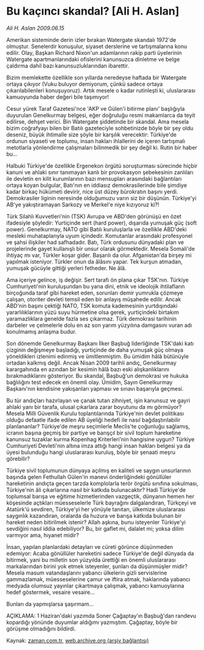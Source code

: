 # Bu kaçıncı skandal? [Ali H. Aslan]

*Ali H. Aslan 2009.06.15*

<tr><td class="metin" colspan="2" style="padding-top: 20px; padding-left: 5px; padding-right: 10px;">Amerikan sisteminde derin izler bırakan Watergate skandalı 1972'de olmuştur. Senelerdir konuşulur, siyaset derslerine ve tartışmalarına konu edilir. Olay, Başkan Richard Nixon'un adamlarının rakip parti üyelerinin Watergate apartmanlarındaki ofislerini kanunsuzca dinletme ve belge çaldırma dahil bazı kanunsuzluklarından ibarettir.</td></tr><tr><td class="metin" colspan="2" style="padding-top: 20px; padding-left: 5px; padding-right: 10px;"><p> Bizim memlekette özellikle son yıllarda neredeyse haftada bir Watergate ortaya çıkıyor (Vuku buluyor demiyorum, çünkü sadece ortaya çıkarılabilenleri konuşuyoruz). Artık mesele o kadar rutinleşti ki, uluslararası kamuoyunda haber değeri bile taşımıyor!
<p>Cesur yürek Taraf Gazetesi'nce 'AKP ve Gülen'i bitirme planı' başlığıyla duyurulan Genelkurmay belgesi, eğer doğruluğu resmi makamlarca da teyit edilirse, dehşet verici. Bin Watergate şiddetinde bir skandal. Ama mesela bizim coğrafyayı bilen bir Batılı gazeteciyle sohbetinizde böyle bir şey oldu deseniz, büyük ihtimalle size şöyle bir karşılık verecektir: Türkiye'de ordunun siyaseti ve toplumu, insan hakları ihlallerini de içeren tartışmalı metotlarla yönlendirme çalışmaları bilinmedik bir şey değil ki. Rutin bir haber bu... 
<p>Halbuki Türkiye'de özellikle Ergenekon örgütü soruşturması sürecinde hiçbir kanuni ve ahlaki sınır tanımayan kanlı bir provokasyon şebekesinin zanlıları ile devletin en kilit kurumlarının bazı mensupları arasındaki bağlantıları ortaya koyan bulgular, Batı'nın en iddiasız demokrasilerinde bile şimdiye kadar birkaç hükümeti devirir, nice üst düzey bürokratın başını yerdi. Demokrasiler liginin neresinde olduğumuzu varın siz bir düşünün. Türkiye'yi AB'ye yakıştıramayan Sarkozy ve Merkel'e niye kızıyoruz ki?!
<p>Türk Silahlı Kuvvetleri'nin (TSK) Avrupa ve ABD'den görünüşü en özet ifadesiyle şöyledir: Yurtiçinde sert (hard power), dışarıda yumuşak güç (soft power). Genelkurmay, NATO gibi Batılı kuruluşlarla ve özellikle ABD'deki mesleki muhataplarıyla uyum içindedir. Komutanlar arasındaki profesyonel ve şahsi ilişkiler had safhadadır. Batı, Türk ordusunu dünyadaki plan ve projelerinde gayet kullanışlı bir unsur olarak görmektedir. Mesela Somali'de ihtiyaç mı var, Türkler koşar gider. Başarılı da olur. Afganistan'da birşey mi yapılmak isteniyor. Türkler onun da âlâsını yapar. Tek kurşun atmadan, yumuşak gücüyle gittiği yerleri fetheder. Ne âlâ. 
<p>Ama içeriye gelince, iş değişir. Sert tarafı ön plana çıkar TSK'nın. Türkiye Cumhuriyeti'nin kuruluşundan bu yana dini, etnik ve ideolojik ihtilafların birçoğunda taraf gibi hareket eden, sorunları demir yumrukla çözmeye çalışan, otoriter devleti temsil eden bir anlayış müşahede edilir. Ancak ABD'nin başını çektiği NATO, TSK komuta kademesinin yurtdışındaki yararlılıklarının yüzü suyu hürmetine olsa gerek, yurtiçindeki birtakım yaramazlıklara genelde fazla ses çıkarmaz. Türk demokrasi tarihinin darbeler ve çelmelerle dolu en az son yarım yüzyılına damgasını vuran adı konulmamış anlaşma budur. 
<p>Son dönemde Genelkurmay Başkanı İlker Başbuğ liderliğinde TSK'daki katı çizginin değişmeye başladığı, yurtiçinde de daha yumuşak güç olmaya yöneldikleri izlenimi edinmiş ve ümitlenmiştim. Bu ümidim hâlâ bütünüyle ortadan kalkmış değil. Ancak Nisan 2009 tarihli andıç, Genelkurmay karargahında en azından bir kesimin hâlâ bazı eski alışkanlıklarını bırakmadıklarını gösteriyor. Bu skandal, Başbuğ'un demokrasi ve hukuka bağlılığını test edecek en önemli olay. Ümidim, Sayın Genelkurmay Başkanı'nın kendisine yakışanları yapması ve sınavı başarıyla geçmesi. 
<p>Bu tür andıçları hazırlayan ve çanak tutan zihniyet, işin kanunsuz ve gayri ahlaki yanı bir tarafa, ulusal çıkarlara zarar boyutunu da mı görmüyor? Mesela Milli Güvenlik Kurulu toplantılarında Türkiye'nin devlet politikası olduğu defaatle ifade edilen AB üyeliği hedefi ile nasıl bağdaştırılabilir planlananlar? Türkiye'de meşru seçimlerle Meclis'te çoğunluğu sağlamış, icranın başına geçmiş bir partiye ve barışçıl bir sivil toplum hareketine kanunsuz tuzaklar kurma Kopenhag Kriterleri'nin hangisine uygun? Türkiye Cumhuriyeti Devleti'nin altına imza attığı hangi insan hakları belgesi ya da üyesi bulunduğu hangi uluslararası kuruluş, böyle bir şenaati meşru görebilir? 
<p>Türkiye sivil toplumunun dünyaya açılmış en kaliteli ve saygın unsurlarının başında gelen Fethullah Gülen'in manevi önderliğindeki gönüllüler hareketinin andıçta geçen tarzda komplolarla terör örgütü sınıfına sokulması, Türkiye'nin âli çıkarlarına nasıl bir katkıda bulunacaktır? Hadi Türkiye'de toplumsal barışa ve eğitime hizmetlerinden vazgeçtik, dünyanın hemen her köşesinde açtıkları müesseselerle Türk bayrağını dalgalandıran, Türkçeyi ve Atatürk'ü sevdiren, Türkiye'yi her yönüyle tanıtan, ülkemize uluslararası saygınlık kazandıran, oralarda da huzura ve barışa katkıda bulunan bir hareket neden bitirilmek istenir? Allah aşkına, bunu isteyenler Türkiye'yi sevdiğini nasıl iddia edebiliyor? Bu, bir gaflet mi, dalalet mi; yoksa dilim varmıyor ama, hıyanet midir? 
<p>İnsan, yapılan planlardaki detayları ve cüreti görünce düşünmeden edemiyor: Acaba gönüllüler hareketini sadece Türkiye'de değil dünyada da bitirmek, yani bu milletin son yüzyılda ürettiği en önemli uluslararası markalarından birini yok etmek isteyenler, şunları da düşünmüşler midir? Mesela masum vatandaşlarını yabancı ülkelerin gizli servislerine gammazlamak, müesseselerine çamur ve iftira atmak, haklarında yabancı medyada olumsuz yayınlar çıkartmaya çalışmak, yabancı kamuoylarına hedef göstermek, vesaire vesaire... 
<p>Bunları da yapmışlarsa şaşırmam...
<p>AÇIKLAMA: 1 Haziran'daki yazımda Soner Çağaptay'ın Başbuğ'dan randevu kopardığı yönünde duyumlar aldığımı yazmıştım. Çağaptay, böyle bir görüşme olmadığını bildirdi. <br/></p></p></p></p></p></p></p></p></p></p></p></td></tr>

Kaynak: [zaman.com.tr](http://zaman.com.tr/yazar.do?yazino=859137), [web.archive.org (arşiv bağlantısı)](http://web.archive.org/web/20090618083146/http://www.zaman.com.tr:80/yazar.do?yazino=859137)
